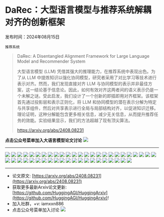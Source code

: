 # DaRec：大型语言模型与推荐系统解耦对齐的创新框架
发布时间：2024年08月15日

`推荐系统`
> DaRec: A Disentangled Alignment Framework for Large Language Model and Recommender System
>
> 大型语言模型 (LLM) 凭借其强大的推理能力，在推荐系统中表现出色。为了从 LLM 中提炼知识以强化协同模型，研究者采用了对比学习等技术进行表示对齐。然而，我们发现直接对齐 LLM 与协同模型的表示并非最佳方案，这一结论基于信息论。因此，如何有效对齐这两者间的语义表示仍是一个未解之谜。受此启发，我们设计了一个创新的即插即用对齐框架。该框架首先通过投影层和表示正则化，将 LLM 和协同模型的潜在表示分解为特定与共享组件，然后对共享表示进行全局与局部结构对齐，以促进知识迁移。理论证明，这种分解能包含更多相关信息，减少无关信息，从而提升推荐任务的效能。实验结果显示，我们的方法超越了现有顶尖算法。
>
> https://arxiv.org/abs/2408.08231

**点击公众号菜单加入大语言模型论文讨论**
![](https://raw.githubusercontent.com/HuggingAGI/wx_assets/main/2024/07/31/1722434818326-94339e92-22f1-4472-9d27-fed232f70b5d.jpeg)
<hr />

![](https://raw.githubusercontent.com/HuggingAGI/HuggingArxiv/main/paper_images/2408.08231/x1.png)
![](https://raw.githubusercontent.com/HuggingAGI/HuggingArxiv/main/paper_images/2408.08231/x2.png)
![](https://raw.githubusercontent.com/HuggingAGI/HuggingArxiv/main/paper_images/2408.08231/x3.png)
![](https://raw.githubusercontent.com/HuggingAGI/HuggingArxiv/main/paper_images/2408.08231/x4.png)
![](https://raw.githubusercontent.com/HuggingAGI/HuggingArxiv/main/paper_images/2408.08231/x5.png)
![](https://raw.githubusercontent.com/HuggingAGI/HuggingArxiv/main/paper_images/2408.08231/x6.png)
![](https://raw.githubusercontent.com/HuggingAGI/HuggingArxiv/main/paper_images/2408.08231/x7.png)
![](https://raw.githubusercontent.com/HuggingAGI/HuggingArxiv/main/paper_images/2408.08231/x8.png)
![](https://raw.githubusercontent.com/HuggingAGI/HuggingArxiv/main/paper_images/2408.08231/x9.png)
![](https://raw.githubusercontent.com/HuggingAGI/HuggingArxiv/main/paper_images/2408.08231/x10.png)
![](https://raw.githubusercontent.com/HuggingAGI/HuggingArxiv/main/paper_images/2408.08231/x11.png)
![](https://raw.githubusercontent.com/HuggingAGI/HuggingArxiv/main/paper_images/2408.08231/x12.png)
![](https://raw.githubusercontent.com/HuggingAGI/HuggingArxiv/main/paper_images/2408.08231/x13.png)
![](https://raw.githubusercontent.com/HuggingAGI/HuggingArxiv/main/paper_images/2408.08231/x14.png)
![](https://raw.githubusercontent.com/HuggingAGI/HuggingArxiv/main/paper_images/2408.08231/x15.png)
![](https://raw.githubusercontent.com/HuggingAGI/HuggingArxiv/main/paper_images/2408.08231/x16.png)
![](https://raw.githubusercontent.com/HuggingAGI/HuggingArxiv/main/paper_images/2408.08231/x17.png)
![](https://raw.githubusercontent.com/HuggingAGI/HuggingArxiv/main/paper_images/2408.08231/x18.png)
![](https://raw.githubusercontent.com/HuggingAGI/HuggingArxiv/main/paper_images/2408.08231/x19.png)
![](https://raw.githubusercontent.com/HuggingAGI/HuggingArxiv/main/paper_images/2408.08231/x20.png)
![](https://raw.githubusercontent.com/HuggingAGI/HuggingArxiv/main/paper_images/2408.08231/x21.png)
![](https://raw.githubusercontent.com/HuggingAGI/HuggingArxiv/main/paper_images/2408.08231/x22.png)
![](https://raw.githubusercontent.com/HuggingAGI/HuggingArxiv/main/paper_images/2408.08231/x23.png)
![](https://raw.githubusercontent.com/HuggingAGI/HuggingArxiv/main/paper_images/2408.08231/x24.png)
![](https://raw.githubusercontent.com/HuggingAGI/HuggingArxiv/main/paper_images/2408.08231/x25.png)
![](https://raw.githubusercontent.com/HuggingAGI/HuggingArxiv/main/paper_images/2408.08231/x26.png)
![](https://raw.githubusercontent.com/HuggingAGI/HuggingArxiv/main/paper_images/2408.08231/x27.png)
![](https://raw.githubusercontent.com/HuggingAGI/HuggingArxiv/main/paper_images/2408.08231/x28.png)
![](https://raw.githubusercontent.com/HuggingAGI/HuggingArxiv/main/paper_images/2408.08231/x29.png)
![](https://raw.githubusercontent.com/HuggingAGI/HuggingArxiv/main/paper_images/2408.08231/x30.png)
![](https://raw.githubusercontent.com/HuggingAGI/HuggingArxiv/main/paper_images/2408.08231/x31.png)
![](https://raw.githubusercontent.com/HuggingAGI/HuggingArxiv/main/paper_images/2408.08231/x32.png)
![](https://raw.githubusercontent.com/HuggingAGI/HuggingArxiv/main/paper_images/2408.08231/x33.png)
![](https://raw.githubusercontent.com/HuggingAGI/HuggingArxiv/main/paper_images/2408.08231/x34.png)
![](https://raw.githubusercontent.com/HuggingAGI/HuggingArxiv/main/paper_images/2408.08231/x35.png)
![](https://raw.githubusercontent.com/HuggingAGI/HuggingArxiv/main/paper_images/2408.08231/x36.png)
![](https://raw.githubusercontent.com/HuggingAGI/HuggingArxiv/main/paper_images/2408.08231/x37.png)
![](https://raw.githubusercontent.com/HuggingAGI/HuggingArxiv/main/paper_images/2408.08231/x38.png)
![](https://raw.githubusercontent.com/HuggingAGI/HuggingArxiv/main/paper_images/2408.08231/x39.png)
![](https://raw.githubusercontent.com/HuggingAGI/HuggingArxiv/main/paper_images/2408.08231/x40.png)
![](https://raw.githubusercontent.com/HuggingAGI/HuggingArxiv/main/paper_images/2408.08231/x41.png)
![](https://raw.githubusercontent.com/HuggingAGI/HuggingArxiv/main/paper_images/2408.08231/x42.png)
![](https://raw.githubusercontent.com/HuggingAGI/HuggingArxiv/main/paper_images/2408.08231/x43.png)
![](https://raw.githubusercontent.com/HuggingAGI/HuggingArxiv/main/paper_images/2408.08231/x44.png)
![](https://raw.githubusercontent.com/HuggingAGI/HuggingArxiv/main/paper_images/2408.08231/x45.png)
![](https://raw.githubusercontent.com/HuggingAGI/HuggingArxiv/main/paper_images/2408.08231/x46.png)

<hr />

- 论文原文: [https://arxiv.org/abs/2408.08231](https://arxiv.org/abs/2408.08231)
- 获取更多最新Arxiv论文更新: [https://github.com/HuggingAGI/HuggingArxiv](https://github.com/HuggingAGI/HuggingArxiv)!
- 加入社群，+v: iamxxn886
- 点击公众号菜单加入讨论
![](https://raw.githubusercontent.com/HuggingAGI/wx_assets/main/2024/07/31/1722434818326-94339e92-22f1-4472-9d27-fed232f70b5d.jpeg)
